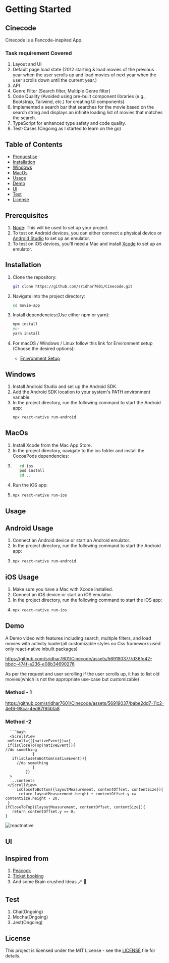 # Getting Started
## Cinecode

Cinecode is a Fancode-inspired App.
### Task requirement Covered
1. Layout and UI
2. Default page load state (2012 starting & load movies of the previous year when the user scrolls up and load
movies of next year when the user scrolls down until the current year.)
3. API
4. Genre Filter (Search filter, Multiple Genre filter)
5. Code Quality (Avoided using pre-built component libraries (e.g., Bootstrap, Tailwind, etc.) for
creating UI components)
6. Implemented a search bar that searches for the movie based on the search string
and displays an infinite loading list of movies that matches the search.
7. TypeScript for enhanced type safety and code quality.
8. Test-Cases (Ongoing as I started to learn on the go)

## Table of Contents

- [Prequestise](#prerequisites)
- [Installation](#installation)
- [Windows](#windows)
- [MacOs](#macos)
- [Usage](#usage)
- [Demo](#demo)
- [UI](#ui)
- [Test](#test)
- [License](#license)

## Prerequisites

1. [Node](https://nodejs.org/en): This will be used to set up your project.
2. To test on Android devices, you can either connect a physical device or [Android Studio](https://developer.android.com/studio) to set up an emulator.
3. To test on iOS devices, you'll need a Mac and install [Xcode](https://developer.apple.com/xcode/) to set up an emulator.

## Installation

1. Clone the repository:

   ```bash
   git clone https://github.com/sridhar7601/Cinecode.git
2. Navigate into the project directory:

   ```bash
   cd movie-app
3. Install dependencies:(Use either npm or yarn):

   ```bash
   npm install
   #or
   yarn install
4. For macOS / Windows / Linux follow this link for Environment setup (Choose the desired options):
     - [Enivronment Setup](https://reactnative.dev/docs/environment-setup)

 ## Windows

1. Install Android Studio and set up the Android SDK.
2. Add the Android SDK location to your system's PATH environment variable.
3. In the project directory, run the following command to start the Android app:
      ```bash
      npx react-native run-android
## MacOs 

1. Install Xcode from the Mac App Store.
2. In the project directory, navigate to the ios folder and install the CocoaPods dependencies:
3. 
     ```bash
        cd ios
        pod install
        cd ..
4. Run the iOS app:
5. 
    ```bash
    npx react-native run-ios
## Usage

## Android Usage

1. Connect an Android device or start an Android emulator.
2. In the project directory, run the following command to start the Android app:
3. 
    ```bash
    npx react-native run-android
## iOS Usage

1. Make sure you have a Mac with Xcode installed.
2. Connect an iOS device or start an iOS emulator.
3. In the project directory, run the following command to start the iOS app:
4. 
      ```bash
      npx react-native run-ios
## Demo

A Demo video with features including search, multiple filters, and load movies with activity loader(all customizable styles no Css framework used only react-native inbuilt packages)


https://github.com/sridhar7601/Cinecode/assets/56919037/7d36fe42-bbdc-474f-a236-e08b34690276

As per the request and user scrolling if the user scrolls up, it has to list old movies(which is not the appropriate use-case but customizable)

### Method - 1
https://github.com/sridhar7601/Cinecode/assets/56919037/babe2dd7-11c2-4ef6-98ca-4ed87f95b1a8
### Method -2 
      ```bash
      <ScrollView
     onScroll={({nativeEvent})=>{
     if(isCloseToTop(nativeEvent)){
    //do something
                }
       if(isCloseToBottom(nativeEvent)){
         //do something
                }
             }}
      >
      ...contents
     </ScrollView>
         isCloseToBottom({layoutMeasurement, contentOffset, contentSize}){
          return layoutMeasurement.height + contentOffset.y >= contentSize.height - 20;
     }
    ifCloseToTop({layoutMeasurement, contentOffset, contentSize}){
       return contentOffset.y == 0;
    }
![reactnative](https://github.com/sridhar7601/Cinecode/assets/56919037/e62e1669-2afa-4109-8d73-3e79f7ffb031)


## UI 
## Inspired from 
1. [Peacock](https://www.figma.com/file/bzLo9Lx3iBcB6VyP7XOeZC/PeacockApp?type=design&mode=design&t=Btju8kDZiqhV0Pjg-1)
2. [Ticket booking](https://dribbble.com/shots/18133523-Movie-Tickets-Mobile-App)
3. And some Brain crushed Ideas 🪄 🚀

## Test

1. Chai(Ongoing)
2. Mocha(Ongoing)
3. Jest(Ongoing)



## License

This project is licensed under the MIT License - see the [LICENSE](LICENSE) file for details.
